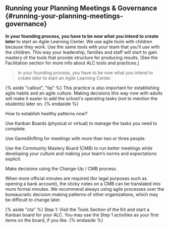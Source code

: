 ## Running your Planning Meetings & Governance {#running-your-planning-meetings-governance}

**In your founding process, you have to be _now_ what you intend to create _later_** to start an Agile Learning Center. We use agile tools with children because they work. Use the same tools with your team that you’ll use with the children. This way your leadership, families and staff will start to gain mastery of the tools that provide structure for producing results. [See the Facilitation section for more info about ALC tools and practices.]
>In your founding process, you have to be _now_ what you intend to create _later_ to start an Agile Learning Center.

{% aside "callout", "tip" %} This practice is also important for establishing agile habits and an agile culture.  Making decisions this way now with adults will make it easier to add the school's operating tasks (not to mention the students) later on. {% endaside %}

How to establish healthy patterns now?

Use Kanban Boards (physical or virtual) to manage the tasks you need to complete. 

Use GameShifting for meetings with more than two or three people.

Use the Community Mastery Board (CMB) to run better meetings while developing your culture and making your team’s norms and expectations explicit. 

Make decisions using the Change-Up / CMB process. 

When more official minutes are required (for legal purposes such as opening a bank account), the sticky notes on a CMB can be translated into more formal minutes. We recommend always using agile processes over the bureaucratic decision-making patterns of other organizations, which may be difficult to change later.

{% aside "cta" %}
Step 1: Visit the Tools Section of the Kit and start a Kanban board for your ALC.  You may use the Step 1 activities as your first items on the board, if you like.
{% endaside %}